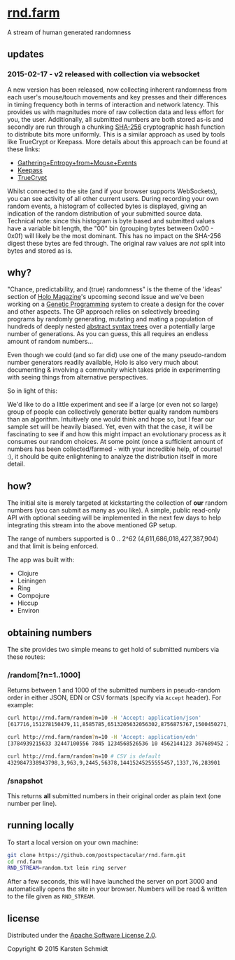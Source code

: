 # [rnd.farm](http://rnd.farm)

A stream of human generated randomness

## updates

### 2015-02-17 - v2 released with collection via websocket

A new version has been released, now collecting inherent randomness
from each user's mouse/touch movements and key presses and their
differences in timing frequency both in terms of interaction and
network latency. This provides us with magnitudes more of raw
collection data and less effort for you, the user. Additionally, all
submitted numbers are both stored as-is and secondly are run through a
chunking [SHA-256](http://en.wikipedia.org/wiki/SHA-2) cryptographic
hash function to distribute bits more uniformly. This is a similar
approach as used by tools like TrueCrypt or Keepass. More details
about this approach can be found at these links:

- [Gathering+Entropy+from+Mouse+Events](http://etutorials.org/Programming/secure+programming/Chapter+11.+Random+Numbers/11.21+Gathering+Entropy+from+Mouse+Events+on+Windows/)
- [Keepass](http://keepass.info/)
- [TrueCrypt](http://truecrypt.org)

Whilst connected to the site (and if your browser supports
WebSockets), you can see activity of all other current users. During
recording your own random events, a histogram of collected bytes is
displayed, giving an indication of the random distribution of your
submitted source data. Technical note: since this histogram is byte
based and submitted values have a variable bit length, the "00" bin
(grouping bytes between 0x00 - 0x0f) will likely be the most dominant.
This has no impact on the SHA-256 digest these bytes are fed through.
The original raw values are *not* split into bytes and stored as is.

## why?

"Chance, predictability, and (true) randomness" is the theme of the
'ideas' section of [Holo Magazine](http://holo-magazine.com/2/)'s
upcoming second issue and we've been working on a
[Genetic Programming](https://en.wikipedia.org/wiki/Genetic_programming)
system to create a design for the cover and other aspects. The GP
approach relies on selectively breeding programs by randomly
generating, mutating and mating a population of hundreds of deeply
nested
[abstract syntax trees](https://en.wikipedia.org/wiki/Abstract_syntax_tree)
over a potentially large number of generations. As you can guess, this
all requires an endless amount of random numbers...

Even though we could (and so far did) use one of the many
pseudo-random number generators readily available, Holo is also very
much about documenting & involving a community which takes pride in
experimenting with seeing things from alternative perspectives.

So in light of this:

We'd like to do a little experiment and see if a large (or even not so
large) group of people can collectively generate better quality random
numbers than an algorithm. Intuitively one would think and hope so,
but I fear our sample set will be heavily biased. Yet, even with that
the case, it will be fascinating to see if and how this might impact
an evolutionary process as it consumes our random choices. At some
point (once a sufficient amount of numbers has been collected/farmed -
with your incredible help, of course! :), it should be quite
enlightening to analyze the distribution itself in more detail.

## how?

The initial site is merely targeted at kickstarting the collection of
**our** random numbers (you can submit as many as you like). A simple,
public read-only API with optional seeding will be implemented in the
next few days to help integrating this stream into the above mentioned
GP setup.

The range of numbers supported is 0 .. 2^62
(4,611,686,018,427,387,904) and that limit is being enforced.

The app was built with:

* Clojure
* Leiningen
* Ring
* Compojure
* Hiccup
* Environ

## obtaining numbers

The site provides two simple means to get hold of submitted numbers via these routes:

### /random[?n=1..1000]

Returns between 1 and 1000 of the submitted numbers in pseudo-random order in either JSON, EDN or CSV formats (specify via `Accept` header). For example:

```bash
curl http://rnd.farm/random?n=10 -H 'Accept: application/json'
[617716,151278150479,11,8585785,6513205632056302,8756875767,1500450271,505,3388227013,5]

curl http://rnd.farm/random?n=10 -H 'Accept: application/edn'
[3784939215633 32447100556 7845 1234568526536 10 4562144123 367689452 22 545626323265 48376218205]

curl http://rnd.farm/random?n=10 # CSV is default
4329847338943798,3,963,9,2445,56378,14415245255555457,1337,76,283901
```

### /snapshot

This returns **all** submitted numbers in their original order as
plain text (one number per line).

## running locally

To start a local version on your own machine:

```bash
git clone https://github.com/postspectacular/rnd.farm.git
cd rnd.farm
RND_STREAM=random.txt lein ring server
```

After a few seconds, this will have launched the server on port 3000
and automatically opens the site in your browser. Numbers will be read
& written to the file given as `RND_STREAM`.

## license

Distributed under the [Apache Software License 2.0](http://www.apache.org/licenses/LICENSE-2.0).

Copyright © 2015 Karsten Schmidt
